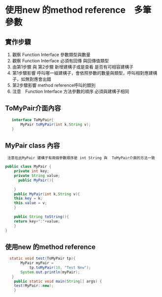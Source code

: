 # 使用new 的method  reference　多筆參數
## 實作步驟
1. 觀察 Function Interface 參數類型與數量
2. 觀察 Function Interface 必須有回傳 與回傳值類型
3. 由第1步驟 與 第2步驟 新增建構子或是查看 是否有可相容建構子
4. 第1步驟影響 呼叫哪一組建構子，會依照參數的數量與類型，呼叫相對應建構子，如無對應會出錯
5. 第2步驟影響 method  reference呼叫的類別
6. 注意　Function Interface 方法參數的順序 必須與建構子相同
## ToMyPair介面內容
```java
   interface ToMyPair{
       MyPair toMyPair(int k,String v);
   }
```
## MyPair class 內容
``` 注意在此MyPair 建構子有兩個參數順序是 int String 與  ToMyPair介面的方法一致```
```java
public class MyPair {
    private int key;
    private String value;
      public MyPair(){
	
    }
    public MyPair(int k,String v){
	this.key = k;
	this.value = v;
    }
    
    public String toString(){
	return key+":"+value;
    }
}
```
## 使用new 的method  reference
```java
  static void test(ToMyPair tp){
       MyPair myPair =  
	       tp.toMyPair(10, "Test New");
       System.out.println(myPair);
   }
    public static void main(String[] args) {
	test(MyPair::new);
    }
```
